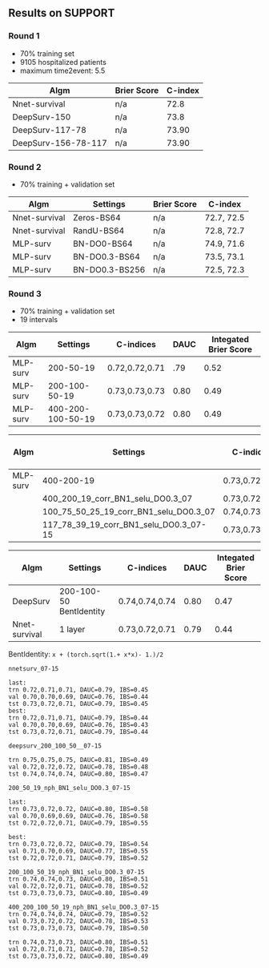 

## Results on SUPPORT

### Round 1
- 70% training set
- 9105 hospitalized patients
- maximum time2event: 5.5 

| Algm | Brier Score | C-index |
|--|--|--|
| Nnet-survival | n/a | 72.8 | 
| DeepSurv-150 | n/a | 73.8 |
| DeepSurv-117-78 | n/a | 73.90 |
| DeepSurv-156-78-117 | n/a | 73.90 |


### Round 2
- 70% training + validation set

| Algm | Settings|Brier Score | C-index |
|--|--|--|--|
| Nnet-survival | Zeros-BS64 | n/a | 72.7, 72.5 | 
| Nnet-survival | RandU-BS64 | n/a | 72.8, 72.7 | 
| MLP-surv |BN-DO0-BS64 | n/a | 74.9, 71.6 | 
| MLP-surv |BN-DO0.3-BS64 | n/a | 73.5, 73.1 | 
| MLP-surv |BN-DO0.3-BS256 | n/a | 72.5, 72.3 | 


### Round 3
- 70% training + validation set
- 19 intervals

| Algm | Settings| C-indices | DAUC |  Integated Brier Score  |
|--|--|--|--|--|
| MLP-surv | 200-50-19 | 0.72,0.72,0.71| .79 | 0.52 |
| MLP-surv | 200-100-50-19 |  0.73,0.73,0.73 | 0.80 | 0.49 |
| MLP-surv | 400-200-100-50-19 | 0.73,0.73,0.72  | 0.80 | 0.49 |

| Algm | Settings| C-indices | DAUC |  Integated Brier Score  |
|--|--|--|--|--|
| MLP-surv | 400-200-19 | 0.73,0.72,0.72  | 0.79 | 0.47 |
| | 400_200_19_corr_BN1_selu_DO0.3_07 |  0.73,0.72,0.72| 0.78 | 0.45 | 
| | 100_75_50_25_19_corr_BN1_selu_DO0.3_07 |  0.74,0.73,0.73 | 0.79 | 0.55 | 
| | 117_78_39_19_corr_BN1_selu_DO0.3_07-15 |0.73,0.73,0.73 | 0.79 | 0.45 | 


| Algm | Settings| C-indices | DAUC |  Integated Brier Score  |
|--|--|--|--|--|
| DeepSurv | 200-100-50 BentIdentity | 0.74,0.74,0.74 | 0.80 | 0.47 | 
| Nnet-survival | 1 layer | 0.73,0.72,0.71 | 0.79| 0.44 |

BentIdentity: ```x + (torch.sqrt(1.+ x*x)- 1.)/2```

```
nnetsurv_07-15

last:
trn 0.72,0.71,0.71, DAUC=0.79, IBS=0.45
val 0.70,0.70,0.69, DAUC=0.76, IBS=0.44
tst 0.73,0.72,0.71, DAUC=0.79, IBS=0.45
best:
trn 0.72,0.71,0.71, DAUC=0.79, IBS=0.44
val 0.70,0.70,0.69, DAUC=0.76, IBS=0.43
tst 0.73,0.72,0.71, DAUC=0.79, IBS=0.44

```

```
deepsurv_200_100_50__07-15

trn 0.75,0.75,0.75, DAUC=0.81, IBS=0.49
val 0.72,0.72,0.72, DAUC=0.78, IBS=0.48
tst 0.74,0.74,0.74, DAUC=0.80, IBS=0.47

```

```
200_50_19_nph_BN1_selu_DO0.3_07-15

last:
trn 0.73,0.72,0.72, DAUC=0.80, IBS=0.58
val 0.70,0.69,0.69, DAUC=0.76, IBS=0.58
tst 0.72,0.72,0.71, DAUC=0.79, IBS=0.55

best:
trn 0.73,0.72,0.72, DAUC=0.79, IBS=0.54
val 0.71,0.70,0.69, DAUC=0.77, IBS=0.55
tst 0.72,0.72,0.71, DAUC=0.79, IBS=0.52
```

```
200_100_50_19_nph_BN1_selu_DO0.3_07-15
trn 0.74,0.74,0.73, DAUC=0.80, IBS=0.51
val 0.72,0.72,0.71, DAUC=0.78, IBS=0.52
tst 0.73,0.73,0.73, DAUC=0.80, IBS=0.49
```

```
400_200_100_50_19_nph_BN1_selu_DO0.3_07-15
trn 0.74,0.74,0.74, DAUC=0.79, IBS=0.52
val 0.73,0.72,0.72, DAUC=0.78, IBS=0.53
tst 0.73,0.73,0.73, DAUC=0.79, IBS=0.50

trn 0.74,0.73,0.73, DAUC=0.80, IBS=0.51
val 0.72,0.71,0.71, DAUC=0.78, IBS=0.52
tst 0.73,0.73,0.72, DAUC=0.80, IBS=0.49
```
